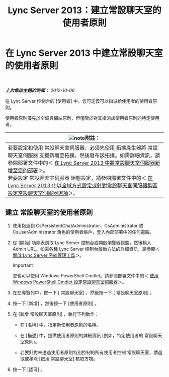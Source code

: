 ﻿---
title: Lync Server 2013：建立常設聊天室的使用者原則
TOCTitle: 建立常設聊天室的使用者原則
ms:assetid: aa3774af-d442-4206-8a68-2fbb9102e9d6
ms:mtpsurl: https://technet.microsoft.com/zh-tw/library/JJ205170(v=OCS.15)
ms:contentKeyID: 49291968
ms.date: 08/10/2015
mtps_version: v=OCS.15
ms.translationtype: HT
---

# 在 Lync Server 2013 中建立常設聊天室的使用者原則

 

_**上次修改主題的時間：** 2012-10-06_

在 Lync Server 控制台的 \[使用者\] 中，您可定義可以指派給使用者的使用者原則。

使用者原則優先於全域與網站原則，但僅限於對其指派該使用者原則的特定使用者。

<table>
<thead>
<tr class="header">
<th><img src="images/Gg398811.note(OCS.15).gif" title="note" alt="note" />附註：</th>
</tr>
</thead>
<tbody>
<tr class="odd">
<td>若要設定和使用 常設聊天室伺服器，必須先使用 拓撲產生器將 常設聊天室伺服器 支援新增至拓撲，然後發布該拓撲。如需詳細資訊，請參閱部署文件中的＜ <a href="lync-server-2013-adding-persistent-chat-server-to-your-deployment.md">在 Lync Server 2013 中將常設聊天室伺服器新增至您的部署</a>＞。<br />
若要設定 常設聊天室伺服器 組態設定，請參閱部署文件中的＜ <a href="lync-server-2013-configure-persistent-chat-server-options-globally-or-for-persistent-chat-server-pool.md">在 Lync Server 2013 中以全域方式設定或針對常設聊天室伺服器集區設定常設聊天室伺服器選項</a>＞。</td>
</tr>
</tbody>
</table>


## 建立 常設聊天室的使用者原則

1.  使用指派到 CsPersistentChatAdministrator、CsAdministrator 或 CsUserAdministrator 角色的使用者帳戶，登入內部部署中的任何電腦。

2.  從 \[開始\] 功能表選取 Lync Server 控制台或開啟瀏覽器視窗，然後輸入 Admin URL。如需各種 Lync Server 控制台啟動方法的詳細資訊，請參閱＜ [開啟 Lync Server 系統管理工具](lync-server-2013-open-lync-server-administrative-tools.md)＞。
    
    > [!IMPORTANT]  
    > 您也可以使用 Windows PowerShell Cmdlet。請參閱部署文件中的＜ <a href="configuring-persistent-chat-server-by-using-windows-powershell-cmdlets.md">使用 Windows PowerShell Cmdlet 設定常設聊天室伺服器</a>＞。
    


3.  在左導覽列中，按一下 \[ 常設聊天室\] ，然後按一下 \[ 常設聊天室原則\] 。

4.  按一下 \[新增\] ，然後按一下 \[使用者原則\] 。

5.  在 \[新增 常設聊天室原則\] ，執行下列動作：
    
      - 在 \[名稱\] 中，指定新使用者原則的名稱。
    
      - 在 \[描述\] 中，提供使用者原則的詳細資訊 (例如，特定使用者的 常設聊天室原則)。
    
      - 若要針對未透過使用者原則特別控制的所有使用者控制 常設聊天室，請選取或移除 \[啟用 常設聊天室\] 核取方塊。

6.  按一下 \[認可\] 。


